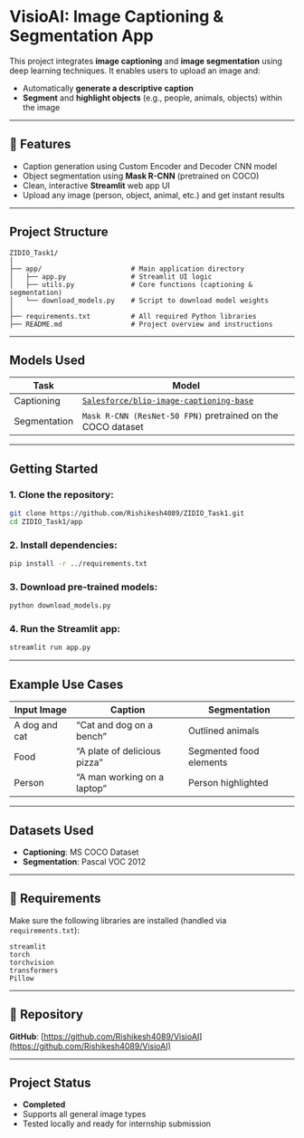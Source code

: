 
# VisioAI: Image Captioning & Segmentation App

This project integrates **image captioning** and **image segmentation** using deep learning techniques. It enables users to upload an image and:

- Automatically **generate a descriptive caption**
- **Segment** and **highlight objects** (e.g., people, animals, objects) within the image

---

## 🔧 Features

- Caption generation using Custom Encoder and Decoder CNN model
- Object segmentation using **Mask R-CNN** (pretrained on COCO)
- Clean, interactive **Streamlit** web app UI
- Upload any image (person, object, animal, etc.) and get instant results

---

## Project Structure

```
ZIDIO_Task1/
│
├── app/                      # Main application directory
│   ├── app.py                # Streamlit UI logic
│   ├── utils.py              # Core functions (captioning & segmentation)
│   └── download_models.py    # Script to download model weights
│
├── requirements.txt          # All required Python libraries
├── README.md                 # Project overview and instructions
```

---

## Models Used

| Task         | Model                                                                                                      |
|--------------|------------------------------------------------------------------------------------------------------------|
| Captioning   | [`Salesforce/blip-image-captioning-base`](https://huggingface.co/Salesforce/blip-image-captioning-base)    |
| Segmentation | `Mask R-CNN (ResNet-50 FPN)` pretrained on the COCO dataset                                                |

---

## Getting Started

### 1. Clone the repository:
```bash
git clone https://github.com/Rishikesh4089/ZIDIO_Task1.git
cd ZIDIO_Task1/app
```

### 2. Install dependencies:
```bash
pip install -r ../requirements.txt
```

### 3. Download pre-trained models:
```bash
python download_models.py
```

### 4. Run the Streamlit app:
```bash
streamlit run app.py
```

---

## Example Use Cases

| Input Image   | Caption                        | Segmentation              |
|---------------|--------------------------------|---------------------------|
| A dog and cat | “Cat and dog on a bench”       | Outlined animals          |
| Food          | “A plate of delicious pizza”   | Segmented food elements   |
| Person        | “A man working on a laptop”    | Person highlighted        |

---

## Datasets Used

- **Captioning**: MS COCO Dataset  
- **Segmentation**: Pascal VOC 2012

---

## 📄 Requirements

Make sure the following libraries are installed (handled via `requirements.txt`):
```
streamlit
torch
torchvision
transformers
Pillow
```

---

## 🔗 Repository

**GitHub**: [https://github.com/Rishikesh4089/VisioAI](https://github.com/Rishikesh4089/VisioAI)

---

## Project Status

- **Completed**
- Supports all general image types
- Tested locally and ready for internship submission
